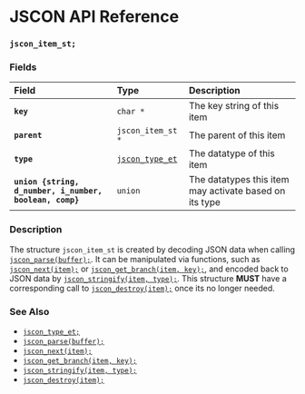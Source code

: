 # JSCON API Reference

### `jscon_item_st;`

### Fields

| Field | Type | Description |
| :--- | :--- | :--- |
|**`key`**|`char *`| The key string of this item |
|**`parent`**|`jscon_item_st *`| The parent of this item |
|**`type`**|[`jscon_type_et`](jscon_type_et.md)| The datatype of this item |
|**`union {string, d_number, i_number, boolean, comp}`**|`union`| The datatypes this item may activate based on its type |

### Description

The structure `jscon_item_st` is created by decoding JSON data when calling [`jscon_parse(buffer);`](jscon_parse.md). It can be manipulated via functions, such as [`jscon_next(item);`](jscon_next.md) or [`jscon_get_branch(item, key);`](jscon_get_branch.md), and encoded back to JSON data by [`jscon_stringify(item, type);`](jscon_stringify.md). This structure **MUST** have a corresponding call to [`jscon_destroy(item);`](jscon_destroy.md) once its no longer needed.

### See Also

* [`jscon_type_et;`](jscon_type_et.md)
* [`jscon_parse(buffer);`](jscon_parse.md)
* [`jscon_next(item);`](jscon_next.md)
* [`jscon_get_branch(item, key);`](jscon_get_branch.md)
* [`jscon_stringify(item, type);`](jscon_stringify.md)
* [`jscon_destroy(item);`](jscon_destroy.md)
